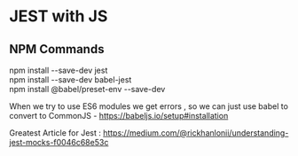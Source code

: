 # JEST with JS

## NPM Commands
npm install --save-dev jest\
npm install --save-dev babel-jest\
npm install @babel/preset-env --save-dev


When we try to use ES6 modules we get errors , so we can just use babel to convert to CommonJS - https://babeljs.io/setup#installation

Greatest Article for Jest : https://medium.com/@rickhanlonii/understanding-jest-mocks-f0046c68e53c